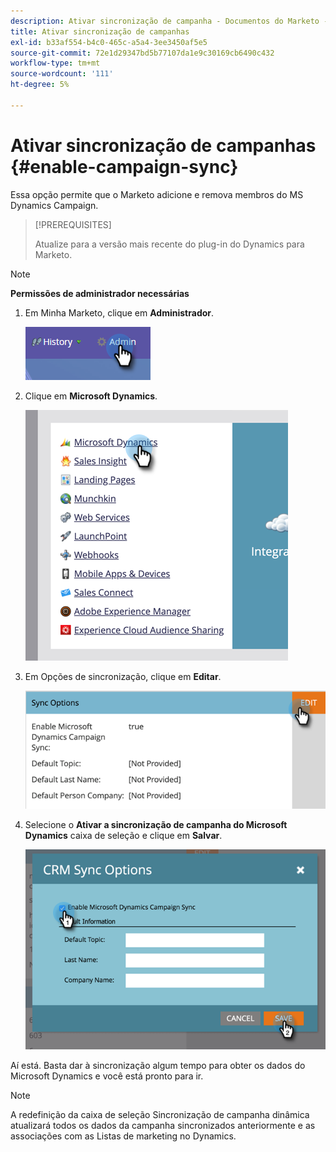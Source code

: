 ```yaml
---
description: Ativar sincronização de campanha - Documentos do Marketo - Documentação do produto
title: Ativar sincronização de campanhas
exl-id: b33af554-b4c0-465c-a5a4-3ee3450af5e5
source-git-commit: 72e1d29347bd5b77107da1e9c30169cb6490c432
workflow-type: tm+mt
source-wordcount: '111'
ht-degree: 5%

---
```


# Ativar sincronização de campanhas {#enable-campaign-sync}

Essa opção permite que o Marketo adicione e remova membros do MS Dynamics Campaign.

>[!PREREQUISITES]
>
>Atualize para a versão mais recente do plug-in do Dynamics para Marketo.

>[!NOTE]
>
>**Permissões de administrador necessárias**

1. Em Minha Marketo, clique em **Administrador**.

   ![](assets/enable-campaign-sync-1.png)

1. Clique em **Microsoft Dynamics**.

   ![](assets/enable-campaign-sync-2.png)

1. Em Opções de sincronização, clique em **Editar**.

   ![](assets/enable-campaign-sync-3.png)

1. Selecione o **Ativar a sincronização de campanha do Microsoft Dynamics** caixa de seleção e clique em **Salvar**.

   ![](assets/enable-campaign-sync-4.png)

Aí está. Basta dar à sincronização algum tempo para obter os dados do Microsoft Dynamics e você está pronto para ir.

>[!NOTE]
>
>A redefinição da caixa de seleção Sincronização de campanha dinâmica atualizará todos os dados da campanha sincronizados anteriormente e as associações com as Listas de marketing no Dynamics.
